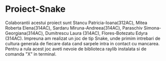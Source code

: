 # Proiect-Snake
Colaborantii acestui proiect sunt Stancu Patricia-Ioana(312AC), Mitea Roberta Elena(314AC), Sardaru Miruna-Andreea(314AC), Paraschiv Simona-Georgiana(314AC), Dumitrescu Laura (314AC), Flores-Botezatu Edyra (314AC).
Impreuna am realizat un joc de tip Snake, unde primim intrebari de cultura generala de fiecare data cand sarpele intra in contact cu mancarea.
Pentru a rula acest joc aveti nevoie de biblioteca raylib instalata si de comanda "X" in terminal. 
